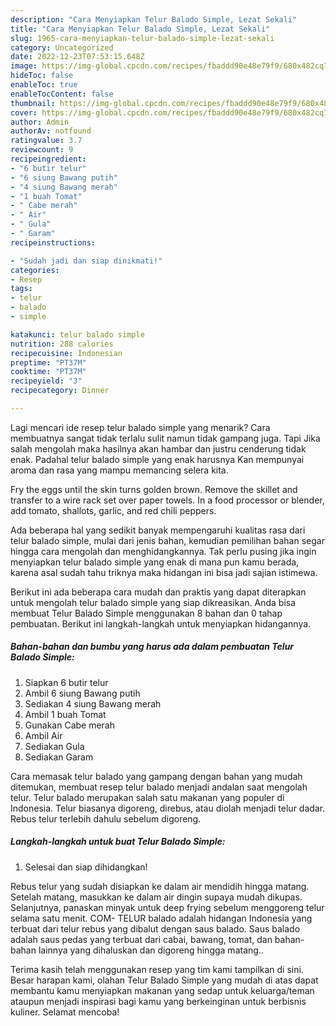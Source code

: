```yaml
---
description: "Cara Menyiapkan Telur Balado Simple, Lezat Sekali"
title: "Cara Menyiapkan Telur Balado Simple, Lezat Sekali"
slug: 1965-cara-menyiapkan-telur-balado-simple-lezat-sekali
category: Uncategorized
date: 2022-12-23T07:53:15.648Z
image: https://img-global.cpcdn.com/recipes/fbaddd90e48e79f9/680x482cq70/telur-balado-simple-foto-resep-utama.jpg
hideToc: false
enableToc: true
enableTocContent: false
thumbnail: https://img-global.cpcdn.com/recipes/fbaddd90e48e79f9/680x482cq70/telur-balado-simple-foto-resep-utama.jpg
cover: https://img-global.cpcdn.com/recipes/fbaddd90e48e79f9/680x482cq70/telur-balado-simple-foto-resep-utama.jpg
author: Admin
authorAv: notfound
ratingvalue: 3.7
reviewcount: 9
recipeingredient:
- "6 butir telur"
- "6 siung Bawang putih"
- "4 siung Bawang merah"
- "1 buah Tomat"
- " Cabe merah"
- " Air"
- " Gula"
- " Garam"
recipeinstructions:

- "Sudah jadi dan siap dinikmati!"
categories:
- Resep
tags:
- telur
- balado
- simple

katakunci: telur balado simple 
nutrition: 288 calories
recipecuisine: Indonesian
preptime: "PT37M"
cooktime: "PT37M"
recipeyield: "3"
recipecategory: Dinner

---
```



Lagi mencari ide resep telur balado simple yang menarik? Cara membuatnya sangat tidak terlalu sulit namun tidak gampang juga. Tapi Jika salah mengolah maka hasilnya akan hambar dan justru cenderung tidak enak. Padahal telur balado simple yang enak harusnya Kan mempunyai aroma dan rasa yang mampu memancing selera kita.


Fry the eggs until the skin turns golden brown. Remove the skillet and transfer to a wire rack set over paper towels. In a food processor or blender, add tomato, shallots, garlic, and red chili peppers.

Ada beberapa hal yang sedikit banyak mempengaruhi kualitas rasa dari telur balado simple, mulai dari jenis bahan, kemudian pemilihan bahan segar hingga cara mengolah dan menghidangkannya. Tak perlu pusing jika ingin menyiapkan telur balado simple yang enak di mana pun kamu berada, karena asal sudah tahu triknya maka hidangan ini bisa jadi sajian istimewa.


Berikut ini ada beberapa cara mudah dan praktis yang dapat diterapkan untuk mengolah telur balado simple yang siap dikreasikan. Anda bisa membuat Telur Balado Simple menggunakan 8 bahan dan 0 tahap pembuatan. Berikut ini langkah-langkah untuk menyiapkan hidangannya.

<!--inarticleads1-->

##### Bahan-bahan dan bumbu yang harus ada dalam pembuatan Telur Balado Simple:

1. Siapkan 6 butir telur
1. Ambil 6 siung Bawang putih
1. Sediakan 4 siung Bawang merah
1. Ambil 1 buah Tomat
1. Gunakan  Cabe merah
1. Ambil  Air
1. Sediakan  Gula
1. Sediakan  Garam


Cara memasak telur balado yang gampang dengan bahan yang mudah ditemukan, membuat resep telur balado menjadi andalan saat mengolah telur. Telur balado merupakan salah satu makanan yang populer di Indonesia. Telur biasanya digoreng, direbus, atau diolah menjadi telur dadar. Rebus telur terlebih dahulu sebelum digoreng. 

<!--inarticleads2-->

##### Langkah-langkah untuk buat Telur Balado Simple:


1. Selesai dan siap dihidangkan!

Rebus telur yang sudah disiapkan ke dalam air mendidih hingga matang. Setelah matang, masukkan ke dalam air dingin supaya mudah dikupas. Selanjutnya, panaskan minyak untuk deep frying sebelum menggoreng telur selama satu menit. COM- TELUR balado adalah hidangan Indonesia yang terbuat dari telur rebus yang dibalut dengan saus balado. Saus balado adalah saus pedas yang terbuat dari cabai, bawang, tomat, dan bahan-bahan lainnya yang dihaluskan dan digoreng hingga matang.. 

Terima kasih telah menggunakan resep yang tim kami tampilkan di sini. Besar harapan kami, olahan Telur Balado Simple yang mudah di atas dapat membantu kamu menyiapkan makanan yang sedap untuk keluarga/teman ataupun menjadi inspirasi bagi kamu yang berkeinginan untuk berbisnis kuliner. Selamat mencoba!
